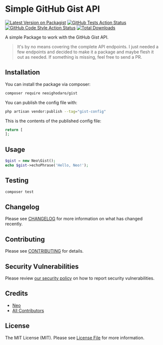# Simple GitHub Gist API

[![Latest Version on Packagist](https://img.shields.io/packagist/v/neoighodaro/laravel-github-gist.svg?style=flat-square)](https://packagist.org/packages/neoighodaro/laravel-github-gist)
[![GitHub Tests Action Status](https://img.shields.io/github/workflow/status/neoighodaro/laravel-github-gist/run-tests?label=tests)](https://github.com/neoighodaro/laravel-github-gist/actions?query=workflow%3Arun-tests+branch%3Amain)
[![GitHub Code Style Action Status](https://img.shields.io/github/workflow/status/neoighodaro/laravel-github-gist/Fix%20PHP%20code%20style%20issues?label=code%20style)](https://github.com/neoighodaro/gist/actions?query=workflow%3A"Fix+PHP+code+style+issues"+branch%3Amain)
[![Total Downloads](https://img.shields.io/packagist/dt/neoighodaro/laravel-github-gist.svg?style=flat-square)](https://packagist.org/packages/neoighodaro/laravel-github-gist)

A simple Package to work with the GitHub Gist API.

> It's by no means covering the complete API endpoints. I just needed a few endpoints and decided to make it a package and maybe flesh it out as needed. If something is missing, feel free to send a PR.

## Installation

You can install the package via composer:

```bash
composer require neoighodaro/gist
```

You can publish the config file with:

```bash
php artisan vendor:publish --tag="gist-config"
```

This is the contents of the published config file:

```php
return [
];
```

## Usage

```php
$gist = new Neo\Gist();
echo $gist->echoPhrase('Hello, Neo!');
```

## Testing

```bash
composer test
```

## Changelog

Please see [CHANGELOG](CHANGELOG.md) for more information on what has changed recently.

## Contributing

Please see [CONTRIBUTING](CONTRIBUTING.md) for details.

## Security Vulnerabilities

Please review [our security policy](../../security/policy) on how to report security vulnerabilities.

## Credits

-   [Neo](https://github.com/neoighodaro)
-   [All Contributors](../../contributors)

## License

The MIT License (MIT). Please see [License File](LICENSE.md) for more information.
